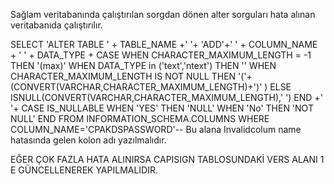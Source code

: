 Sağlam veritabanında çalıştırılan sorgdan dönen alter sorguları hata alınan veritabanıda çalıştırılır.

SELECT 'ALTER TABLE ' + TABLE_NAME +' '+
'ADD'+' ' + COLUMN_NAME + ' ' + DATA_TYPE +
CASE WHEN CHARACTER_MAXIMUM_LENGTH = -1 THEN '(max)'
WHEN DATA_TYPE in ('text','ntext') THEN ''
WHEN CHARACTER_MAXIMUM_LENGTH IS NOT NULL
THEN '('+(CONVERT(VARCHAR,CHARACTER_MAXIMUM_LENGTH)+')' )
ELSE
ISNULL(CONVERT(VARCHAR,CHARACTER_MAXIMUM_LENGTH),' ')
END +' '+
CASE IS_NULLABLE WHEN 'YES' THEN 'NULL' WHEN 'No' THEN 'NOT NULL'
END
FROM INFORMATION_SCHEMA.COLUMNS
WHERE COLUMN_NAME='CPAKDSPASSWORD'-- Bu alana Invalidcolum name hatasında gelen kolon adı yazılmalıdır.

EĞER ÇOK FAZLA HATA ALINIRSA CAPISIGN TABLOSUNDAKİ VERS ALANI 1 E GÜNCELLENEREK YAPILMALIDIR.
